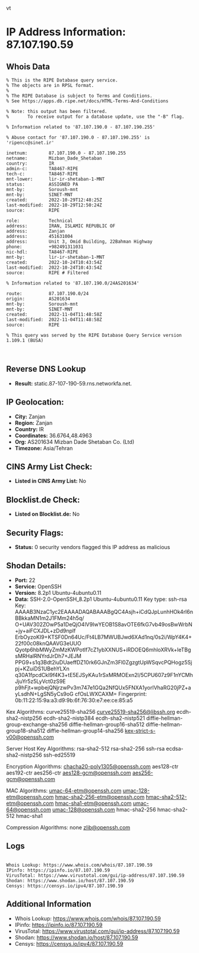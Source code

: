 vt
# IP Address Information: 87.107.190.59

## Whois Data
```
% This is the RIPE Database query service.
% The objects are in RPSL format.
%
% The RIPE Database is subject to Terms and Conditions.
% See https://apps.db.ripe.net/docs/HTML-Terms-And-Conditions

% Note: this output has been filtered.
%       To receive output for a database update, use the "-B" flag.

% Information related to '87.107.190.0 - 87.107.190.255'

% Abuse contact for '87.107.190.0 - 87.107.190.255' is 'ripencc@sinet.ir'

inetnum:        87.107.190.0 - 87.107.190.255
netname:        Mizban_Dade_Shetaban
country:        IR
admin-c:        TA8467-RIPE
tech-c:         TA8467-RIPE
mnt-lower:      lir-ir-shetaban-1-MNT
status:         ASSIGNED PA
mnt-by:         Soroush-mnt
mnt-by:         SINET-MNT
created:        2022-10-29T12:48:25Z
last-modified:  2022-10-29T12:50:24Z
source:         RIPE

role:           Technical
address:        IRAN, ISLAMIC REPUBLIC OF
address:        Zanjan
address:        451631004
address:        Unit 3, Omid Building, 22Bahman Highway
phone:          +982491311031
nic-hdl:        TA8467-RIPE
mnt-by:         lir-ir-shetaban-1-MNT
created:        2022-10-24T10:43:54Z
last-modified:  2022-10-24T10:43:54Z
source:         RIPE # Filtered

% Information related to '87.107.190.0/24AS201634'

route:          87.107.190.0/24
origin:         AS201634
mnt-by:         Soroush-mnt
mnt-by:         SINET-MNT
created:        2022-11-04T11:48:58Z
last-modified:  2022-11-04T11:48:58Z
source:         RIPE

% This query was served by the RIPE Database Query Service version 1.109.1 (BUSA)



```
## Reverse DNS Lookup
- **Result:** static.87-107-190-59.rns.networkfa.net.

## IP Geolocation:
- **City:** Zanjan
- **Region:** Zanjan
- **Country:** IR
- **Coordinates:** 36.6764,48.4963
- **Org:** AS201634 Mizban Dade Shetaban Co. (Ltd)
- **Timezone:** Asia/Tehran

## CINS Army List Check:
- **Listed in CINS Army List:** 
No

## Blocklist.de Check:
- **Listed on Blocklist.de:** 
No

## Security Flags:
- **Status:** 0 security vendors flagged this IP address as malicious

## Shodan Details:
- **Port:** 22
- **Service:** OpenSSH
- **Version:** 8.2p1 Ubuntu-4ubuntu0.11
- **Data:** SSH-2.0-OpenSSH_8.2p1 Ubuntu-4ubuntu0.11
Key type: ssh-rsa
Key: AAAAB3NzaC1yc2EAAAADAQABAAABgQC4Asjh+iCdQJpLunhHOk4rl6nBBkkaMN1m2J1FMm24h5q/
O+UAV302ZOwP5a1DeQjO4lV9IwYEOB1S8avOTE6fkG7vb49osBwWrbN+jy+aiFCXJDL+zDd9nplf
ErbOyzoKI9+KTSF0Dn64Uc/Ft4LB7MWUBJwd6XAd1nq/0s2i/WpY4K4+22f00c08knQAAVG3eUUO
Qyotp6hbMWyZmMzKWPotIf7cZ1ybXXNUS+iRDOEQ6mhloXRVk+leTBgsMRHalRNYrdJrDh7+JEJM
PPG9+s1q3Bdt2iuDUaeffDZ10rk6GJnZm3Fl0ZgzgtUpWSqvcPQHogz5Sjpj+KZuiDS1UBehYLXn
q30A1fpcdCkI9f4K3+tE5EJSyKAu1rSxMRMOExn2l/5CPU607z9F1nYCMhJjuYr5z5LyVct0zS9E
p9hFjt+wpbejQNjrzwPv3m747e1GQa2NfQUx5FNXA1yorIVhaRG20jPZ+ayLsdhN+LgSN5yCs9oG
cfOsLWXCAXM=
Fingerprint: 0b:11:22:15:9a:a3:d9:9b:6f:76:30:e7:ee:ce:85:a5

Kex Algorithms:
	curve25519-sha256
	curve25519-sha256@libssh.org
	ecdh-sha2-nistp256
	ecdh-sha2-nistp384
	ecdh-sha2-nistp521
	diffie-hellman-group-exchange-sha256
	diffie-hellman-group16-sha512
	diffie-hellman-group18-sha512
	diffie-hellman-group14-sha256
	kex-strict-s-v00@openssh.com

Server Host Key Algorithms:
	rsa-sha2-512
	rsa-sha2-256
	ssh-rsa
	ecdsa-sha2-nistp256
	ssh-ed25519

Encryption Algorithms:
	chacha20-poly1305@openssh.com
	aes128-ctr
	aes192-ctr
	aes256-ctr
	aes128-gcm@openssh.com
	aes256-gcm@openssh.com

MAC Algorithms:
	umac-64-etm@openssh.com
	umac-128-etm@openssh.com
	hmac-sha2-256-etm@openssh.com
	hmac-sha2-512-etm@openssh.com
	hmac-sha1-etm@openssh.com
	umac-64@openssh.com
	umac-128@openssh.com
	hmac-sha2-256
	hmac-sha2-512
	hmac-sha1

Compression Algorithms:
	none
	zlib@openssh.com


## Logs
```

Whois Lookup: https://www.whois.com/whois/87.107.190.59
IPinfo: https://ipinfo.io/87.107.190.59
VirusTotal: https://www.virustotal.com/gui/ip-address/87.107.190.59
Shodan: https://www.shodan.io/host/87.107.190.59
Censys: https://censys.io/ipv4/87.107.190.59

```
## Additional Information
- Whois Lookup: https://www.whois.com/whois/87.107.190.59
- IPinfo: https://ipinfo.io/87.107.190.59
- VirusTotal: https://www.virustotal.com/gui/ip-address/87.107.190.59
- Shodan: https://www.shodan.io/host/87.107.190.59
- Censys: https://censys.io/ipv4/87.107.190.59

